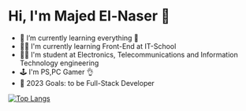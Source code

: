 # Hi, I'm Majed El-Naser 👋

- 🌱 I’m currently learning everything 🤣
- 👩‍💻 I'm currently learning Front-End at IT-School 
- 👩‍🔬 I'm student at Electronics, Telecommunications and Information Technology engineering
- 🕹 I'm PS,PC Gamer 👌
- 🥅 2023 Goals: to be Full-Stack Developer


[![Top Langs](https://github-readme-stats.vercel.app/api/top-langs/?username=mremperorx)](https://github.com/anuraghazra/github-readme-stats)


